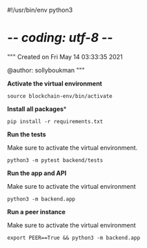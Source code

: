 #!/usr/bin/env python3
# -*- coding: utf-8 -*-
"""
Created on Fri May 14 03:33:35 2021

@author: sollyboukman
"""

**Activate the virtual environment**

```
source blockchain-env/bin/activate
```

**Install all packages***

```
pip install -r requirements.txt
```

**Run the tests**

Make sure to activate the virtual environment.

```
python3 -m pytest backend/tests
```

**Run the app and API**

Make sure to activate the virtual environment

```
python3 -m backend.app
```

**Run a peer instance**

Make sure to activate the virtual environment

```
export PEER==True && python3 -m backend.app
```

